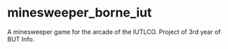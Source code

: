 # minesweeper_borne_iut
A minesweeper game for the arcade of the IUTLCO. Project of 3rd year of BUT Info.
